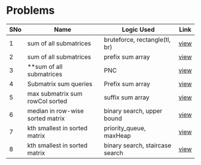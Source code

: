 # Problems

SNo | Name | Logic Used | Link |
----|------|------------|------|
1 | sum of all submatrices | bruteforce, rectangle(tl, br) | [view](submatrices_sum_bruteforce.cpp) 
2 | sum of all submatrices | prefix sum array | [view](submatrices_sum_prefix_matrix.cpp)
3 | **sum of all submatrices | PNC | [view](submatrices_sum_PNC.cpp)
4 | Submatrix sum queries | Prefix sum array | [view](sum_queries.cpp)
5 | max submatrix sum rowCol sorted | suffix sum array | [view](max_sum_rowcol_sorted.cpp)
6 | median in row-wise sorted matrix | binary search, upper bound | [view](median_row_sorted.cpp)
7 | kth smallest in sorted matrix | priority_queue, maxHeap | [view](k_smallest_sorted_matrix.cpp)
8 | kth smallest in sorted matrix | binary search, staircase search | [view](kth_smallest_sorted_matrix.cpp)